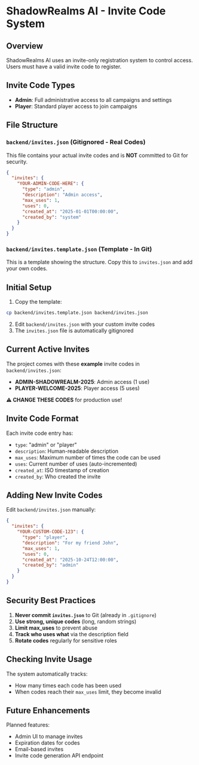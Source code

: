 # ShadowRealms AI - Invite Code System

## Overview

ShadowRealms AI uses an invite-only registration system to control access. Users must have a valid invite code to register.

## Invite Code Types

- **Admin**: Full administrative access to all campaigns and settings
- **Player**: Standard player access to join campaigns

## File Structure

### `backend/invites.json` (Gitignored - Real Codes)
This file contains your actual invite codes and is **NOT** committed to Git for security.

```json
{
  "invites": {
    "YOUR-ADMIN-CODE-HERE": {
      "type": "admin",
      "description": "Admin access",
      "max_uses": 1,
      "uses": 0,
      "created_at": "2025-01-01T00:00:00",
      "created_by": "system"
    }
  }
}
```

### `backend/invites.template.json` (Template - In Git)
This is a template showing the structure. Copy this to `invites.json` and add your own codes.

## Initial Setup

1. Copy the template:
```bash
cp backend/invites.template.json backend/invites.json
```

2. Edit `backend/invites.json` with your custom invite codes
3. The `invites.json` file is automatically gitignored

## Current Active Invites

The project comes with these **example** invite codes in `backend/invites.json`:

- **ADMIN-SHADOWREALM-2025**: Admin access (1 use)
- **PLAYER-WELCOME-2025**: Player access (5 uses)

**⚠️ CHANGE THESE CODES** for production use!

## Invite Code Format

Each invite code entry has:
- `type`: "admin" or "player"
- `description`: Human-readable description
- `max_uses`: Maximum number of times the code can be used
- `uses`: Current number of uses (auto-incremented)
- `created_at`: ISO timestamp of creation
- `created_by`: Who created the invite

## Adding New Invite Codes

Edit `backend/invites.json` manually:

```json
{
  "invites": {
    "YOUR-CUSTOM-CODE-123": {
      "type": "player",
      "description": "For my friend John",
      "max_uses": 1,
      "uses": 0,
      "created_at": "2025-10-24T12:00:00",
      "created_by": "admin"
    }
  }
}
```

## Security Best Practices

1. **Never commit `invites.json`** to Git (already in `.gitignore`)
2. **Use strong, unique codes** (long, random strings)
3. **Limit max_uses** to prevent abuse
4. **Track who uses what** via the description field
5. **Rotate codes** regularly for sensitive roles

## Checking Invite Usage

The system automatically tracks:
- How many times each code has been used
- When codes reach their `max_uses` limit, they become invalid

## Future Enhancements

Planned features:
- Admin UI to manage invites
- Expiration dates for codes
- Email-based invites
- Invite code generation API endpoint

